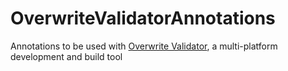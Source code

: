 # OverwriteValidatorAnnotations
Annotations to be used with [Overwrite Validator](https://github.com/PersonTheCat/OverwriteValidator), 
a multi-platform development and build tool
